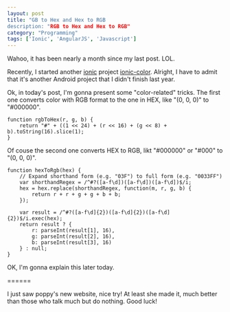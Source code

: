 ```yaml
---
layout: post
title: "GB to Hex and Hex to RGB
description: "RGB to Hex and Hex to RGB"
category: "Programming"
tags: ['Ionic', 'AngularJS', 'Javascript']
---
```


Wahoo, it has been nearly a month since my last post. LOL.

Recently, I started another [ionic](http://ionicframework.com/) project [ionic-color](https://github.com/jesusjzp/ionic-color). Alright, I have to admit that it's another Android project that I didn't finish last year.

Ok, in today's post, I'm gonna present some "color-related" tricks. The first one converts color with RGB format to the one in HEX, like "(0, 0, 0)" to "#000000".

	function rgbToHex(r, g, b) {
		return "#" + ((1 << 24) + (r << 16) + (g << 8) + b).toString(16).slice(1);
	}

Of couse the second one converts HEX to RGB, likt "#000000" or "#000" to "(0, 0, 0)".

	function hexToRgb(hex) {
		// Expand shorthand form (e.g. "03F") to full form (e.g. "0033FF")
		var shorthandRegex = /^#?([a-f\d])([a-f\d])([a-f\d])$/i;
		hex = hex.replace(shorthandRegex, function(m, r, g, b) {
			return r + r + g + g + b + b;
		});

		var result = /^#?([a-f\d]{2})([a-f\d]{2})([a-f\d]{2})$/i.exec(hex);
		return result ? {
			r: parseInt(result[1], 16),
			g: parseInt(result[2], 16),
			b: parseInt(result[3], 16)
		} : null;
	}

OK, I'm gonna explain this later today.

======

I just saw poppy's new website, nice try! At least she made it, much better than those who talk much but do nothing. Good luck!